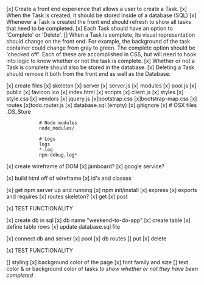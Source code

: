 [x] Create a front end experience that allows a user to create a Task.
[x] When the Task is created, it should be stored inside of a database (SQL)
[x] Whenever a Task is created the front end should refresh to show all tasks that need to be completed.
[x] Each Task should have an option to 'Complete' or 'Delete'.
[] When a Task is complete, its visual representation should change on the front end. For example, the background of the task container could change from gray to green. The complete option should be  'checked off'. Each of these are accomplished in CSS, but will need to hook into logic to know whether or not the task is complete.
[x] Whether or not a Task is complete should also be stored in the database.
[x] Deleting a Task should remove it both from the front end as well as the Database.

[x] create files
    [x] skeleton
        [x] server
            [x] server.js
            [x] modules
                [x] pool.js
            [x] public
                [x] favicon.ico
                [x] index.html
                [x] scripts
                    [x] client.js
                [x] styles
                    [x] style.css
                [x] vendors
                    [x] jquery.js
                    [x]bootstrap.css
                    [x]bootstrap-map.css
            [x] routes
                [x]todo.router.js
        [x] database.sql (empty)
        [x].gitignore
            [x] # OSX files
                .DS_Store

                # Node modules
                node_modules/

                # Logs
                logs
                *.log
                npm-debug.log*

[x] create wireframe of DOM
    [x] jamboard?
    [x] google service?

[x] build html off of wireframe
    [x] id's and classes

[x] get npm server up and running
    [x] npm init/install
    [x] express
    [x] exports and requires
    [x] routes skeleton?
        [x] get
        [x] post

[x] TEST FUNCTIONALITY

[x] create db in sql
    [x] db name "weekend-to-do-app"
    [x] create table
    [x] define table rows
    [x] update database.sql file

[x] connect db and server
    [x] pool
    [x] db routes
        [] put
        [x] delete 

[x] TEST FUNCTIONALITY

[] styling
    [x] background color of the page
    [x] font family and size
    [] text color & or background color of tasks *to show whether or not they have been completed*